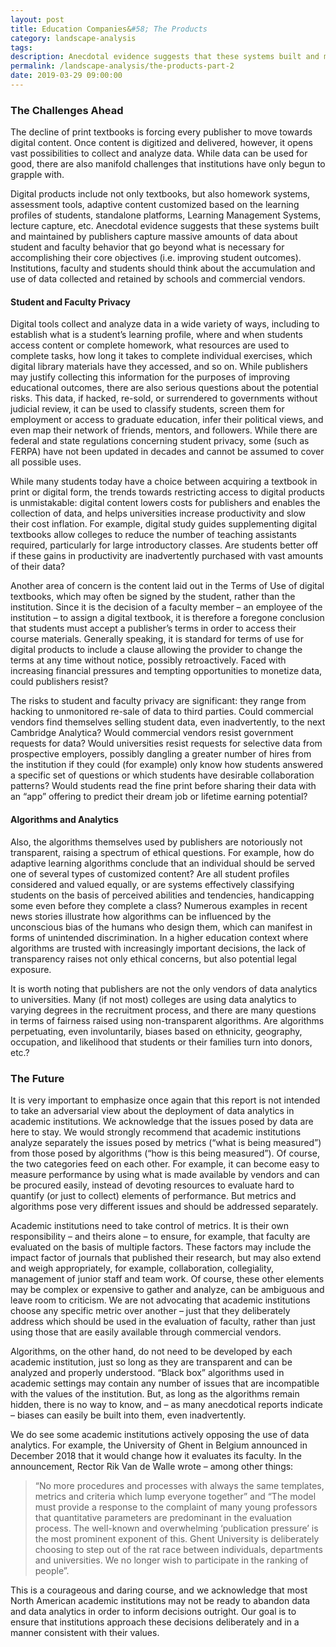 ```yaml
---
layout: post
title: Education Companies&#58; The Products
category: landscape-analysis
tags:
description: Anecdotal evidence suggests that these systems built and maintained by publishers capture massive amounts of data about student and faculty behavior that go beyond what is necessary for accomplishing their core objectives (i.e. improving student outcomes). Institutions, faculty and students should think about the accumulation and use of data collected and retained by schools and commercial vendors.
permalink: /landscape-analysis/the-products-part-2
date: 2019-03-29 09:00:00
---
```


### The Challenges Ahead

The decline of print textbooks is forcing every publisher to move towards digital content. Once content is digitized and delivered, however, it opens vast possibilities to collect and analyze data. While data can be used for good, there are also manifold challenges that institutions have only begun to grapple with.

Digital products include not only textbooks, but also homework systems, assessment tools, adaptive content customized based on the learning profiles of students, standalone platforms, Learning Management Systems, lecture capture, etc. Anecdotal evidence suggests that these systems built and maintained by publishers capture massive amounts of data about student and faculty behavior that go beyond what is necessary for accomplishing their core objectives (i.e. improving student outcomes). Institutions, faculty and students should think about the accumulation and use of data collected and retained by schools and commercial vendors.

#### Student and Faculty Privacy

Digital tools collect and analyze data in a wide variety of ways, including to establish what is a student’s learning profile, where and when students access content or complete homework, what resources are used to complete tasks, how long it takes to complete individual exercises, which digital library materials have they accessed, and so on. While publishers may justify collecting this information for the purposes of improving educational outcomes, there are also serious questions about the potential risks. This data, if hacked, re-sold, or surrendered to governments without judicial review, it can be used to classify students, screen them for employment or access to graduate education, infer their political views, and even map their network of friends, mentors, and followers. While there are federal and state regulations concerning student privacy, some (such as FERPA) have not been updated in decades and cannot be assumed to cover all possible uses.

While many students today have a choice between acquiring a textbook in print or digital form, the trends towards restricting access to digital products is unmistakable: digital content lowers costs for publishers and enables the collection of data, and helps universities increase productivity and slow their cost inflation. For example, digital study guides supplementing digital textbooks allow colleges to reduce the number of teaching assistants required, particularly for large introductory classes. Are students better off if these gains in productivity are inadvertently purchased with vast amounts of their data?

Another area of concern is the content laid out in the Terms of Use of digital textbooks, which may often be signed by the student, rather than the institution. Since it is the decision of a faculty member – an employee of the institution – to assign a digital textbook, it is therefore a foregone conclusion that students must accept a publisher’s terms in order to access their course materials. Generally speaking, it is standard for terms of use for digital products to include a clause allowing the provider to change the terms at any time without notice, possibly retroactively. Faced with increasing financial pressures and tempting opportunities to monetize data, could publishers resist?

The risks to student and faculty privacy are significant: they range from hacking to unmonitored re-sale of data to third parties. Could commercial vendors find themselves selling student data, even inadvertently, to the next Cambridge Analytica? Would commercial vendors resist government requests for data? Would universities resist requests for selective data from prospective employers, possibly dangling a greater number of hires from the institution if they could (for example) only know how students answered a specific set of questions or which students have desirable collaboration patterns? Would students read the fine print before sharing their data with an “app” offering to predict their dream job or lifetime earning potential?

#### Algorithms and Analytics

Also, the algorithms themselves used by publishers are notoriously not transparent, raising a spectrum of ethical questions. For example, how do adaptive learning algorithms conclude that an individual should be served one of several types of customized content? Are all student profiles considered and valued equally, or are systems effectively classifying students on the basis of perceived abilities and tendencies, handicapping some even before they complete a class? Numerous examples in recent news stories illustrate how algorithms can be influenced by the unconscious bias of the humans who design them, which can manifest in forms of unintended discrimination. In a higher education context where algorithms are trusted with increasingly important decisions, the lack of transparency raises not only ethical concerns, but also potential legal exposure.

It is worth noting that publishers are not the only vendors of data analytics to universities. Many (if not most) colleges are using data analytics to varying degrees in the recruitment process, and there are many questions in terms of fairness raised using non-transparent algorithms. Are algorithms perpetuating, even involuntarily, biases based on ethnicity, geography, occupation, and likelihood that students or their families turn into donors, etc.?

### The Future

It is very important to emphasize once again that this report is not intended to take an adversarial view about the deployment of data analytics in academic institutions. We acknowledge that the issues posed by data are here to stay. We would strongly recommend that academic institutions analyze separately the issues posed by metrics (“what is being measured”) from those posed by algorithms (“how is this being measured”). Of course, the two categories feed on each other. For example, it can become easy to measure performance by using what is made available by vendors and can be procured easily, instead of devoting resources to evaluate hard to quantify (or just to collect) elements of performance. But metrics and algorithms pose very different issues and should be addressed separately.

Academic institutions need to take control of metrics. It is their own responsibility – and theirs alone – to ensure, for example, that faculty are evaluated on the basis of multiple factors. These factors may include the impact factor of journals that published their research, but may also extend and weigh appropriately, for example, collaboration, collegiality, management of junior staff and team work. Of course, these other elements may be complex or expensive to gather and analyze, can be ambiguous and leave room to criticism. We are not advocating that academic institutions choose any specific metric over another – just that they deliberately address which should be used in the evaluation of faculty, rather than just using those that are easily available through commercial vendors.

Algorithms, on the other hand, do not need to be developed by each academic institution, just so long as they are transparent and can be analyzed and properly understood. “Black box” algorithms used in academic settings may contain any number of issues that are incompatible with the values of the institution. But, as long as the algorithms remain hidden, there is no way to know, and – as many anecdotical reports indicate – biases can easily be built into them, even inadvertently.

We do see some academic institutions actively opposing the use of data analytics. For example, the University of Ghent in Belgium announced in December 2018 that it would change how it evaluates its faculty. In the announcement, Rector Rik Van de Walle wrote – among other things:
>“No more procedures and processes with always the same templates, metrics and criteria which lump everyone together” and “The model must provide a response to the complaint of many young professors that quantitative parameters are predominant in the evaluation process. The well-known and overwhelming ‘publication pressure’ is the most prominent exponent of this. Ghent University is deliberately choosing to step out of the rat race between individuals, departments and universities. We no longer wish to participate in the ranking of people”.

This is a courageous and daring course, and we acknowledge that most North American academic institutions may not be ready to abandon data and data analytics in order to inform decisions outright. Our goal is to ensure that institutions approach these decisions deliberately and in a manner consistent with their values.
